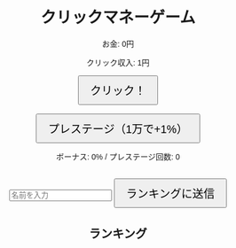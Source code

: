 <!DOCTYPE html>
<html lang="ja">
<head>
  <meta charset="UTF-8">
  <title>クリックマネーゲーム</title>
  <script src="https://www.gstatic.com/firebasejs/9.22.2/firebase-app-compat.js"></script>
  <script src="https://www.gstatic.com/firebasejs/9.22.2/firebase-database-compat.js"></script>
  <style>
    body { font-family: sans-serif; text-align: center; margin-top: 50px; }
    button { font-size: 20px; padding: 10px 20px; }
    #rankings { margin-top: 30px; }
  </style>
</head>
<body>
  <h1>クリックマネーゲーム</h1>
  <p>お金: <span id="money">0</span>円</p>
  <p>クリック収入: <span id="income">1</span>円</p>
  <button onclick="clickMoney()">クリック！</button>
  <br><br>
  <button onclick="prestige()">プレステージ（1万で+1%）</button>
  <p>ボーナス: <span id="bonus">0%</span> / プレステージ回数: <span id="prestige">0</span></p>
  <br>
  <input type="text" id="username" placeholder="名前を入力">
  <button onclick="submitScore()">ランキングに送信</button>

  <div id="rankings">
    <h2>ランキング</h2>
    <ol id="ranking-list"></ol>
  </div>

  <script>
    // Firebase設定
    const firebaseConfig = {
      // 自分のFirebase設定で置き換えてください
      apiKey: "YOUR_API_KEY",
      authDomain: "YOUR_PROJECT.firebaseapp.com",
      databaseURL: "https://YOUR_PROJECT.firebaseio.com",
      projectId: "YOUR_PROJECT",
      storageBucket: "YOUR_PROJECT.appspot.com",
      messagingSenderId: "xxxxxxx",
      appId: "xxxxxxx"
    };
    firebase.initializeApp(firebaseConfig);
    const db = firebase.database();

    // 状態
    let money = 0;
    let income = 1;
    let bonus = 0;
    let prestigeCount = 0;

    function updateDisplay() {
      document.getElementById("money").textContent = money;
      document.getElementById("income").textContent = income;
      document.getElementById("bonus").textContent = Math.floor(bonus * 100);
      document.getElementById("prestige").textContent = prestigeCount;
    }

    function clickMoney() {
      money += Math.floor(income * (1 + bonus));
      updateDisplay();
    }

    function prestige() {
      if (money >= 10000) {
        money = 0;
        bonus += 0.01;
        prestigeCount += 1;
        updateDisplay();
        alert("プレステージ成功！収入+1%");
      } else {
        alert("1万円必要です！");
      }
    }

    function submitScore() {
      const name = document.getElementById("username").value.trim();
      if (!name) {
        alert("名前を入力してください");
        return;
      }
      const scoreData = {
        name: name,
        prestige: prestigeCount,
        timestamp: Date.now()
      };
      db.ref("rankings").push(scoreData);
      alert("ランキングに送信しました！");
    }

    function loadRanking() {
      db.ref("rankings").orderByChild("prestige").limitToLast(10).on("value", (snapshot) => {
        const list = document.getElementById("ranking-list");
        list.innerHTML = "";
        let scores = [];
        snapshot.forEach(child => scores.push(child.val()));
        scores.sort((a, b) => b.prestige - a.prestige);
        for (const s of scores) {
          const li = document.createElement("li");
          li.textContent = `${s.name}：${s.prestige}プレステージ`;
          list.appendChild(li);
        }
      });
    }

    loadRanking();
  </script>
</body>
</html>
